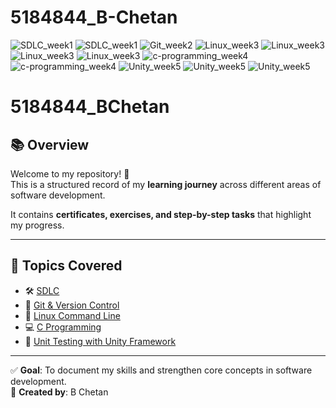 # 5184844_B-Chetan
![SDLC_week1](SDLC_week1/IMAGE1.jpg)
![SDLC_week1](SDLC_week1/IMAGE2.jpg)
![Git_week2](Git_week2/IMAGE.jpg)
![Linux_week3](Linux_week3/practice1.png)
![Linux_week3](Linux_week3/practice2.png)
![Linux_week3](Linux_week3/practice3.png)
![Linux_week3](Linux_week3/practice4.png)
![c-programming_week4](c-programming_week4/c-certi_week4/certicbasic.png)
![c-programming_week4](c-programming_week4/c-certi_week4/certic_im.png)
![Unity_week5](Unity_week5/images/image1.png)
![Unity_week5](Unity_week5/images/image2.png)
![Unity_week5](Unity_week5/images/image3.png)


# 5184844_BChetan  

## 📚 Overview  
Welcome to my repository! 🚀  
This is a structured record of my **learning journey** across different areas of software development.  

It contains **certificates, exercises, and step-by-step tasks** that highlight my progress.  

---

## 📘 Topics Covered  

- 🛠️ [SDLC](SDLC/README.md)  
- 🌱 [Git & Version Control](GIT/README.md)  
- 🐧 [Linux Command Line](LINUX/README.md)  
- 💻 [C Programming](C/README.md)  
- 🧪 [Unit Testing with Unity Framework](UNITY/README.md)  

---

✅ **Goal**: To document my skills and strengthen core concepts in software development.  
👤 **Created by**: B Chetan  
